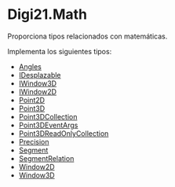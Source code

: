 # Digi21.Math

Proporciona tipos relacionados con matemáticas.

Implementa los siguientes tipos:

* [Angles](angles/)
* [IDesplazable](idesplazable/)
* [IWindow3D](iwindow3d/)
* [IWindow2D](https://github.com/digi21/docs/tree/7fc627c885c16fb88afc7cc05a6df2a2f4a54563/digi3d-net/programacion/.net/referencia/digi21.diging/digi21.math/iwindow2d/README.md)
* [Point2D](point2d.md)
* [Point3D](point3d.md)
* [Point3DCollection](point3dcollection.md)
* [Point3DEventArgs](point3deventargs.md)
* [Point3DReadOnlyCollection](point3dreadonlycollection.md)
* [Precision](precision.md)
* [Segment](segment.md)
* [SegmentRelation](segmentrelation.md)
* [Window2D](window2d.md)
* [Window3D](window3d.md)

